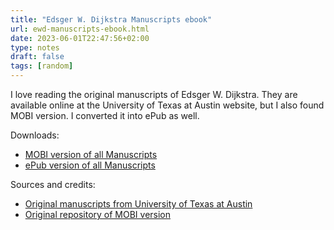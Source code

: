 ```yaml
---
title: "Edsger W. Dijkstra Manuscripts ebook"
url: ewd-manuscripts-ebook.html
date: 2023-06-01T22:47:56+02:00
type: notes
draft: false
tags: [random]
---
```


I love reading the original manuscripts of Edsger W. Dijkstra. They are
available online at the University of Texas at Austin website, but I also found
MOBI version. I converted it into ePub as well.

Downloads:

- [MOBI version of all Manuscripts](https://files.mitjafelicijan.com/haphazard/ewd-manuscripts.mobi)
- [ePub version of all Manuscripts](https://files.mitjafelicijan.com/haphazard/ewd-manuscripts.epub)

Sources and credits:

- [Original manuscripts from University of Texas at Austin](https://www.cs.utexas.edu/users/EWD/index00xx.html)
- [Original repository of MOBI version](https://github.com/evmn/The-Manuscripts-of-Edsger-W.-Dijkstra)
